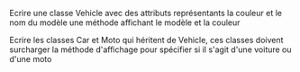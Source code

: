Ecrire une classe Vehicle 
avec des attributs représentants la couleur et le nom du modèle
 une méthode affichant le modèle et la couleur
 
Ecrire les classes Car et Moto qui héritent de Vehicle, ces classes doivent surcharger la méthode d'affichage pour spécifier si il s'agit d'une voiture ou d'une moto
